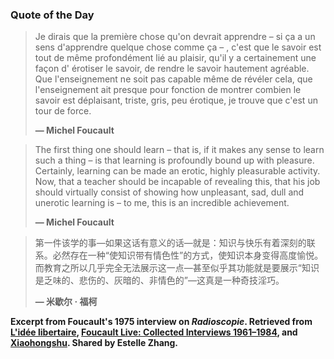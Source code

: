 ### Quote of the Day

> Je dirais que la première chose qu'on devrait apprendre – si ça a un sens d'apprendre quelque chose comme ça – , c'est que le savoir est tout de même profondément lié au plaisir, qu'il y a certainement une façon d' érotiser le savoir, de rendre le savoir hautement agréable. Que l'enseignement ne soit pas capable même de révéler cela, que l'enseignement ait presque pour fonction de montrer combien le savoir est déplaisant, triste, gris, peu érotique, je trouve que c'est un tour de force.  
> 
> **— Michel Foucault**

> The first thing one should learn – that is, if it makes any sense to
learn such a thing – is that learning is profoundly bound up with pleasure. Certainly, learning can be made an erotic, highly pleasurable activity. Now, that
a teacher should be incapable of revealing this, that his job should virtually
consist of showing how unpleasant, sad, dull and unerotic learning is – to me,
this is an incredible achievement.  
> 
> **— Michel Foucault**

> 第一件该学的事—如果这话有意义的话—就是：知识与快乐有着深刻的联系。必然存在一种“使知识带有情色性”的方式，使知识本身变得高度愉悦。而教育之所以几乎完全无法展示这一点—甚至似乎其功能就是要展示“知识是乏味的、悲伤的、灰暗的、非情色的”—这真是一种奇技淫巧。
> 
> **— 米歇尔 · 福柯**

**Excerpt from Foucault's 1975 interview on *Radioscopie*. Retrieved from [L'idée libertaire](http://1libertaire.free.fr/MFoucault246.html), [Foucault Live: Collected Interviews 1961–1984](https://mitpress.mit.edu/9781570270185/foucault-live/), and [Xiaohongshu](https://www.xiaohongshu.com/discovery/item/68ef5ace000000000700b4bd?xsec_token=CBF6KowzKFT2pJhJXsBUnbSjCZF4pccLO4dJXX5Hiaq5g=). Shared by Estelle Zhang.**